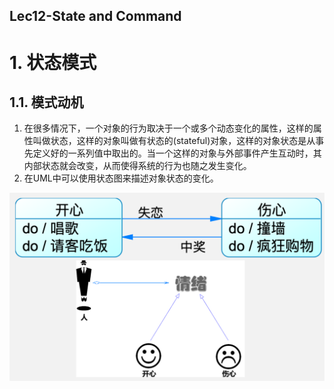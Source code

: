 Lec12-State and Command
---

# 1. 状态模式

## 1.1. 模式动机
1. 在很多情况下，一个对象的行为取决于一个或多个动态变化的属性，这样的属性叫做状态，这样的对象叫做有状态的(stateful)对象，这样的对象状态是从事先定义好的一系列值中取出的。当一个这样的对象与外部事件产生互动时，其内部状态就会改变，从而使得系统的行为也随之发生变化。
2. 在UML中可以使用状态图来描述对象状态的变化。

![](img/lec12/1.png)